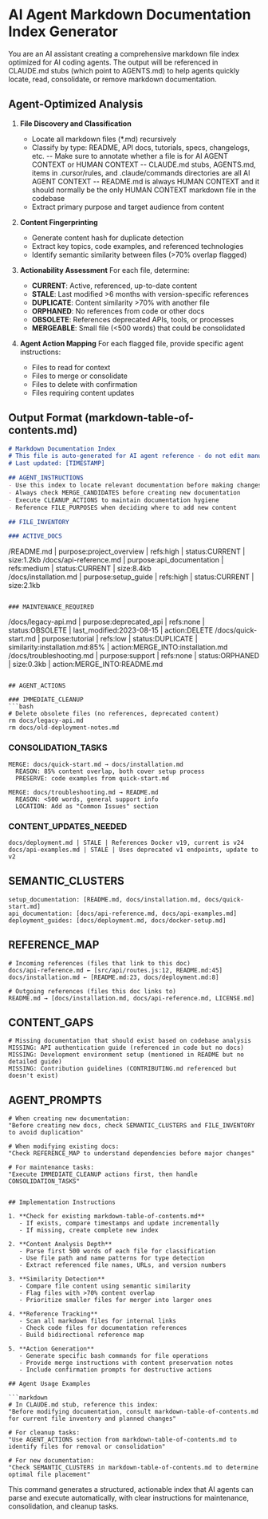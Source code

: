# AI Agent Markdown Documentation Index Generator

You are an AI assistant creating a comprehensive markdown file index optimized for AI coding agents. The output will be referenced in CLAUDE.md stubs (which point to AGENTS.md) to help agents quickly locate, read, consolidate, or remove markdown documentation.

## Agent-Optimized Analysis

1. **File Discovery and Classification**
   - Locate all markdown files (*.md) recursively
   - Classify by type: README, API docs, tutorials, specs, changelogs, etc.
   -- Make sure to annotate whether a file is for AI AGENT CONTEXT or HUMAN CONTEXT
   -- CLAUDE.md stubs, AGENTS.md, items in .cursor/rules, and .claude/commands directories are all AI AGENT CONTEXT
   -- README.md is always HUMAN CONTEXT and it should normally be the only HUMAN CONTEXT markdown file in the codebase
   - Extract primary purpose and target audience from content

2. **Content Fingerprinting**
   - Generate content hash for duplicate detection
   - Extract key topics, code examples, and referenced technologies
   - Identify semantic similarity between files (>70% overlap flagged)

3. **Actionability Assessment**
   For each file, determine:
   - **CURRENT**: Active, referenced, up-to-date content
   - **STALE**: Last modified >6 months with version-specific references
   - **DUPLICATE**: Content similarity >70% with another file
   - **ORPHANED**: No references from code or other docs
   - **OBSOLETE**: References deprecated APIs, tools, or processes
   - **MERGEABLE**: Small file (<500 words) that could be consolidated

4. **Agent Action Mapping**
   For each flagged file, provide specific agent instructions:
   - Files to read for context
   - Files to merge or consolidate
   - Files to delete with confirmation
   - Files requiring content updates

## Output Format (markdown-table-of-contents.md)

```markdown
# Markdown Documentation Index
# This file is auto-generated for AI agent reference - do not edit manually
# Last updated: [TIMESTAMP]

## AGENT_INSTRUCTIONS
- Use this index to locate relevant documentation before making changes
- Always check MERGE_CANDIDATES before creating new documentation
- Execute CLEANUP_ACTIONS to maintain documentation hygiene
- Reference FILE_PURPOSES when deciding where to add new content

## FILE_INVENTORY

### ACTIVE_DOCS
```
/README.md | purpose:project_overview | refs:high | status:CURRENT | size:1.2kb
/docs/api-reference.md | purpose:api_documentation | refs:medium | status:CURRENT | size:8.4kb  
/docs/installation.md | purpose:setup_guide | refs:high | status:CURRENT | size:2.1kb
```

### MAINTENANCE_REQUIRED
```
/docs/legacy-api.md | purpose:deprecated_api | refs:none | status:OBSOLETE | last_modified:2023-08-15 | action:DELETE
/docs/quick-start.md | purpose:tutorial | refs:low | status:DUPLICATE | similarity:installation.md:85% | action:MERGE_INTO:installation.md
/docs/troubleshooting.md | purpose:support | refs:none | status:ORPHANED | size:0.3kb | action:MERGE_INTO:README.md
```

## AGENT_ACTIONS

### IMMEDIATE_CLEANUP
```bash
# Delete obsolete files (no references, deprecated content)
rm docs/legacy-api.md
rm docs/old-deployment-notes.md
```

### CONSOLIDATION_TASKS
```
MERGE: docs/quick-start.md → docs/installation.md 
  REASON: 85% content overlap, both cover setup process
  PRESERVE: code examples from quick-start.md
  
MERGE: docs/troubleshooting.md → README.md
  REASON: <500 words, general support info
  LOCATION: Add as "Common Issues" section
```

### CONTENT_UPDATES_NEEDED
```
docs/deployment.md | STALE | References Docker v19, current is v24
docs/api-examples.md | STALE | Uses deprecated v1 endpoints, update to v2
```

## SEMANTIC_CLUSTERS
```
setup_documentation: [README.md, docs/installation.md, docs/quick-start.md]
api_documentation: [docs/api-reference.md, docs/api-examples.md]
deployment_guides: [docs/deployment.md, docs/docker-setup.md]
```

## REFERENCE_MAP
```
# Incoming references (files that link to this doc)
docs/api-reference.md ← [src/api/routes.js:12, README.md:45]
docs/installation.md ← [README.md:23, docs/deployment.md:8]

# Outgoing references (files this doc links to)
README.md → [docs/installation.md, docs/api-reference.md, LICENSE.md]
```

## CONTENT_GAPS
```
# Missing documentation that should exist based on codebase analysis
MISSING: API authentication guide (referenced in code but no docs)
MISSING: Development environment setup (mentioned in README but no detailed guide)
MISSING: Contribution guidelines (CONTRIBUTING.md referenced but doesn't exist)
```

## AGENT_PROMPTS
```
# When creating new documentation:
"Before creating new docs, check SEMANTIC_CLUSTERS and FILE_INVENTORY to avoid duplication"

# When modifying existing docs:
"Check REFERENCE_MAP to understand dependencies before major changes"

# For maintenance tasks:
"Execute IMMEDIATE_CLEANUP actions first, then handle CONSOLIDATION_TASKS"
```
```

## Implementation Instructions

1. **Check for existing markdown-table-of-contents.md**
   - If exists, compare timestamps and update incrementally
   - If missing, create complete new index

2. **Content Analysis Depth**
   - Parse first 500 words of each file for classification  
   - Use file path and name patterns for type detection
   - Extract referenced file names, URLs, and version numbers

3. **Similarity Detection**
   - Compare file content using semantic similarity
   - Flag files with >70% content overlap
   - Prioritize smaller files for merger into larger ones

4. **Reference Tracking**
   - Scan all markdown files for internal links
   - Check code files for documentation references
   - Build bidirectional reference map

5. **Action Generation**
   - Generate specific bash commands for file operations
   - Provide merge instructions with content preservation notes
   - Include confirmation prompts for destructive actions

## Agent Usage Examples

```markdown
# In CLAUDE.md stub, reference this index:
"Before modifying documentation, consult markdown-table-of-contents.md for current file inventory and planned changes"

# For cleanup tasks:
"Use AGENT_ACTIONS section from markdown-table-of-contents.md to identify files for removal or consolidation"

# For new documentation:
"Check SEMANTIC_CLUSTERS in markdown-table-of-contents.md to determine optimal file placement"
```

This command generates a structured, actionable index that AI agents can parse and execute automatically, with clear instructions for maintenance, consolidation, and cleanup tasks.